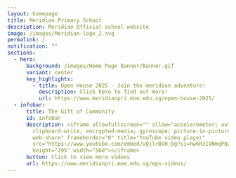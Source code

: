 ```yaml
---
layout: homepage
title: Meridian Primary School
description: Meridian Official school website
image: /images/Meridian-logo_2.svg
permalink: /
notification: ""
sections:
  - hero:
      background: /images/Home Page Banner/Banner.gif
      variant: center
      key_highlights:
        - title: Open House 2025 - Join the meridian adventure!
          description: Click here to find out more!
          url: https://www.meridianpri.moe.edu.sg/open-house-2025/
  - infobar:
      title: The Gift of Community
      id: infobar
      description: <iframe allowfullscreen="" allow="accelerometer; autoplay;
        clipboard-write; encrypted-media; gyroscope; picture-in-picture;
        web-share" frameborder="0" title="YouTube video player"
        src="https://www.youtube.com/embed/uQjlrBVH_Og?si=hw6R3IVNmqPQzUvS"
        height="295" width="560"></iframe>
      button: Click to view more videos
      url: https://www.meridianpri.moe.edu.sg/mps-videos/
---
```

